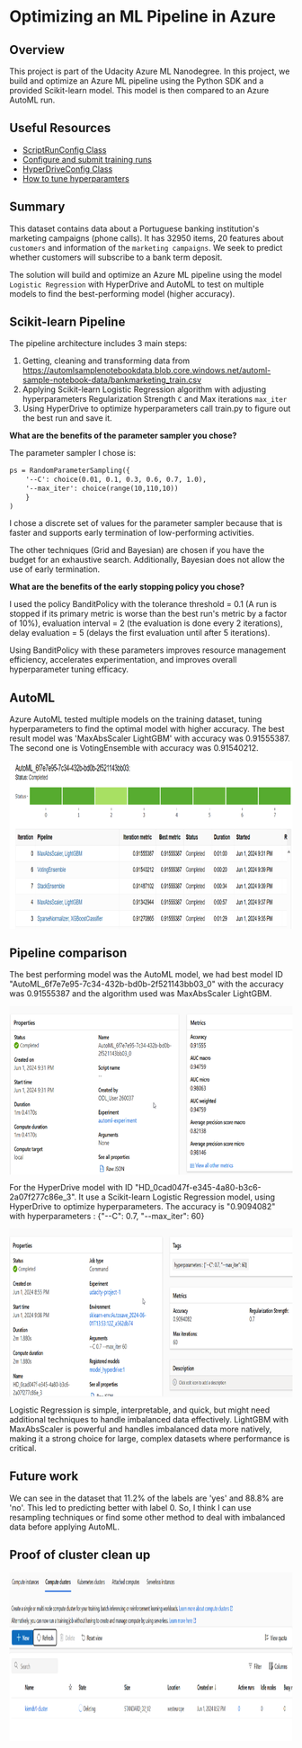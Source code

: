 # Optimizing an ML Pipeline in Azure

## Overview
This project is part of the Udacity Azure ML Nanodegree.
In this project, we build and optimize an Azure ML pipeline using the Python SDK and a provided Scikit-learn model.
This model is then compared to an Azure AutoML run.

## Useful Resources
- [ScriptRunConfig Class](https://docs.microsoft.com/en-us/python/api/azureml-core/azureml.core.scriptrunconfig?view=azure-ml-py)
- [Configure and submit training runs](https://docs.microsoft.com/en-us/azure/machine-learning/how-to-set-up-training-targets)
- [HyperDriveConfig Class](https://docs.microsoft.com/en-us/python/api/azureml-train-core/azureml.train.hyperdrive.hyperdriveconfig?view=azure-ml-py)
- [How to tune hyperparamters](https://docs.microsoft.com/en-us/azure/machine-learning/how-to-tune-hyperparameters)


## Summary

This dataset contains data about a Portuguese banking institution's marketing campaigns (phone calls). It has 32950 items, 20 features about `customers` and information of the `marketing campaigns`.
We seek to predict whether customers will subscribe to a bank term deposit.

The solution will build and optimize an Azure ML pipeline using the model `Logistic Regression` with HyperDrive and AutoML to test on multiple models to find the best-performing model (higher accuracy).

## Scikit-learn Pipeline

The pipeline architecture includes 3 main steps:
1. Getting, cleaning and transforming data from https://automlsamplenotebookdata.blob.core.windows.net/automl-sample-notebook-data/bankmarketing_train.csv 
2. Applying Scikit-learn Logistic Regression algorithm with adjusting hyperparameters Regularization Strength `C` and Max iterations `max_iter`
3. Using HyperDrive to optimize hyperparameters call train.py to figure out the best run and save it.

**What are the benefits of the parameter sampler you chose?**

The parameter sampler I chose is:

```
ps = RandomParameterSampling({
    '--C': choice(0.01, 0.1, 0.3, 0.6, 0.7, 1.0),
    '--max_iter': choice(range(10,110,10))
    }
)
```

I chose a discrete set of values ​​for the parameter sampler because that is faster and supports early termination of low-performing activities.

The other techniques (Grid and Bayesian) are chosen if you have the budget for an exhaustive search. Additionally, Bayesian does not allow the use of early termination.

**What are the benefits of the early stopping policy you chose?**

I used the policy BanditPolicy with the tolerance threshold = 0.1 (A run is stopped if its primary metric is worse than the best run's metric by a factor of 10%), evaluation interval = 2 (the evaluation is done every 2 iterations), delay evaluation = 5 (delays the first evaluation until after 5 iterations).

Using BanditPolicy with these parameters improves resource management efficiency, accelerates experimentation, and improves overall hyperparameter tuning efficacy.

## AutoML

Azure AutoML tested multiple models on the training dataset, tuning hyperparameters to find the optimal model with higher accuracy.
The best result model was 'MaxAbsScaler LightGBM' with accuracy was 0.91555387. The second one is VotingEnsemble with accuracy was 0.91540212.

<img align="center" width="700" height="300" src="https://github.com/dokiem/Optimizing-an-ML-Pipeline-in-Azure/blob/main/images/AutoML-Best.png">

## Pipeline comparison

The best performing model was the AutoML model, we had best model ID "AutoML_6f7e7e95-7c34-432b-bd0b-2f521143bb03_0" with the accuracy was 0.91555387 and the algorithm used was MaxAbsScaler LightGBM.

<img align="center" width="700" height="300" src="https://github.com/dokiem/Optimizing-an-ML-Pipeline-in-Azure/blob/main/images/AutoML.png">

For the HyperDrive model with ID "HD_0cad047f-e345-4a80-b3c6-2a07f277c86e_3". It use a Scikit-learn Logistic Regression model, using HyperDrive to optimize hyperparameters. The accuracy is "0.9094082" with hyperparameters : {"--C": 0.7, "--max_iter": 60}

<img align="center" width="700" height="300" src="https://github.com/dokiem/Optimizing-an-ML-Pipeline-in-Azure/blob/main/images/HyperDrive.png">

Logistic Regression is simple, interpretable, and quick, but might need additional techniques to handle imbalanced data effectively.
LightGBM with MaxAbsScaler is powerful and handles imbalanced data more natively, making it a strong choice for large, complex datasets where performance is critical.

## Future work

We can see in the dataset that 11.2% of the labels are 'yes' and 88.8% are 'no'. This led to predicting better with label 0.
So, I think I can use resampling techniques or find some other method to deal with imbalanced data before applying AutoML.

## Proof of cluster clean up

<img align="center" width="700" height="300" src="https://github.com/dokiem/Optimizing-an-ML-Pipeline-in-Azure/blob/main/images/Cluster-Deleting.png">
